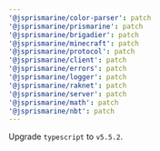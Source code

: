 ```yaml
---
'@jsprismarine/color-parser': patch
'@jsprismarine/prismarine': patch
'@jsprismarine/brigadier': patch
'@jsprismarine/minecraft': patch
'@jsprismarine/protocol': patch
'@jsprismarine/client': patch
'@jsprismarine/errors': patch
'@jsprismarine/logger': patch
'@jsprismarine/raknet': patch
'@jsprismarine/server': patch
'@jsprismarine/math': patch
'@jsprismarine/nbt': patch
---
```


Upgrade `typescript` to `v5.5.2`.
